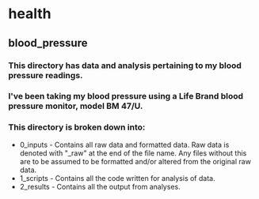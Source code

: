 # health
## blood_pressure
### This directory has data and analysis pertaining to my blood pressure readings.
### I've been taking my blood pressure using a Life Brand blood pressure monitor, model BM 47/U.
### This directory is broken down into:
* 0_inputs -  Contains all raw data and formatted data. Raw data is denoted with "_raw" at the end of the file name. Any files without this are to be assumed to be formatted and/or altered from the original raw data.
* 1_scripts - Contains all the code written for analysis of data.
* 2_results - Contains all the output from analyses.
